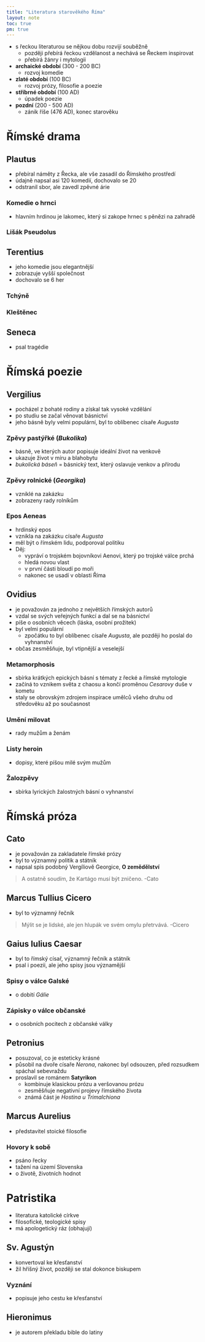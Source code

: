 ```yaml
---
title: "Literatura starověkého Říma"
layout: note
toc: true
pm: true
---
```

- s řeckou literaturou se nějkou dobu rozvijí souběžně
    - později přebírá řeckou vzdělanost a nechává se Řeckem inspirovat
    - přebírá žánry i mytologii
- **archaické období** (300 - 200 BC)
    - rozvoj komedie
- **zlaté období** (100 BC)
    - rozvoj prózy, filosofie a poezie
- **stříbrné období** (100 AD)
    - úpadek poezie
- **pozdní** (200 - 500 AD)
    - zánik říše (476 AD), konec starověku
# Římské drama
## Plautus
- přebíral náměty z Řecka, ale vše zasadil do Římského prostředí
- údajně napsal asi 120 komedií, dochovalo se 20
- odstranil sbor, ale zavedl zpěvné árie
### Komedie o hrnci
- hlavním hrdinou je lakomec, který si zakope hrnec s pěnězi na zahradě
### Lišák Pseudolus
## Terentius
- jeho komedie jsou elegantnější
- zobrazuje vyšší společnost
- dochovalo se 6 her
### Tchýně
### Kleštěnec
## Seneca
- psal tragédie
# Římská poezie
## Vergilius
- pocházel z bohaté rodiny a získal tak vysoké vzdělání
- po studiu se začal věnovat básnictví 
- jeho básně byly velmi populární, byl to oblíbenec císaře _Augusta_
### Zpěvy pastýřké (_Bukolika_)
- básně, ve kterých autor popisuje ideální život na venkově
- ukazuje život v míru a blahobytu
- _bukolická báseň_ = básnický text, který oslavuje venkov a přírodu
### Zpěvy rolnické (_Georgika_)
- vzniklé na zakázku
- zobrazeny rady rolníkům
### Epos Aeneas
- hrdinský epos
- vznikla na zakázku císaře _Augusta_
- měl být o římském lidu, podporoval politiku
- Děj:
    - vypráví o trojském bojovníkovi Aenovi, který po trojské válce prchá
    - hledá novou vlast
    - v první části bloudí po moři
    - nakonec se usadí v oblasti Říma 
## Ovidius
- je považován za jednoho z největších římských autorů
- vzdal se svých veřejných funkcí a dal se na básnictví
- píše o osobních věcech (láska, osobní prožitek)
- byl velmi populární
    - zpočátku to byl oblíbenec císaře _Augusta_, ale později ho poslal do vyhnanství
- občas zesměšňuje, byl vtipnější a veselejší
### Metamorphosis
- sbírka krátkých epických básní s tématy z řecké a římské mytologie
- začíná to vznikem světa z chaosu a končí proměnou _Cesarovy_ duše v kometu
- staly se obrovským zdrojem inspirace umělců všeho druhu od středověku až po současnost
### Umění milovat
- rady mužům a ženám
### Listy heroin
- dopisy, které píšou milé svým mužům
### Žalozpěvy
- sbírka lyrických žalostných básní o vyhnanství
# Římská próza
## Cato
- je považován za zakladatele římské prózy
- byl to významný politik a státník
- napsal spis podobný Vergíliově Georgice, **O zemědělství**
> A ostatně soudím, že Kartágo musí být zničeno. -Cato
## Marcus Tullius Cicero
- byl to významný řečník
> Mýlit se je lidské, ale jen hlupák ve svém omylu přetrvává. -Cicero
## Gaius Iulius Caesar
- byl to římský císař, významný řečník a státník
- psal i poezii, ale jeho spisy jsou významější
### Spisy o válce Galské
- o dobití _Gálie_
### Zápisky o válce občanské
- o osobních pocitech z občanské války
## Petronius
- posuzoval, co je esteticky krásné
- působil na dvoře císaře _Nerona_, nakonec byl odsouzen, před rozsudkem spáchal sebevraždu
- proslavil se románem **Satyrikon**
    - kombinuje klasickou prózu a veršovanou prózu
    - zesměšňuje negativní projevy římského života
    - známá část je _Hostina u Trimalchiona_
## Marcus Aurelius
- představitel stoické filosofie
### Hovory k sobě
- psáno řecky
- tažení na území Slovenska
- o životě, životních hodnot
# Patristika
- literatura katolické církve
- filosofické, teologické spisy
- má apologetický ráz (obhajují)
## Sv. Agustýn
- konvertoval ke křesťanství
- žil hříšný život, později se stal dokonce biskupem
### Vyznání
- popisuje jeho cestu ke křesťanství
## Hieronimus
- je autorem překladu bible do latiny